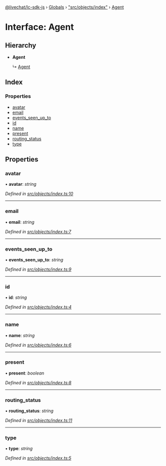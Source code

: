 [@livechat/lc-sdk-js](../README.md) › [Globals](../globals.md) › ["src/objects/index"](../modules/_src_objects_index_.md) › [Agent](_src_objects_index_.agent.md)

# Interface: Agent

## Hierarchy

* **Agent**

  ↳ [Agent](_src_agent_structures_.agent.md)

## Index

### Properties

* [avatar](_src_objects_index_.agent.md#avatar)
* [email](_src_objects_index_.agent.md#email)
* [events_seen_up_to](_src_objects_index_.agent.md#events_seen_up_to)
* [id](_src_objects_index_.agent.md#id)
* [name](_src_objects_index_.agent.md#name)
* [present](_src_objects_index_.agent.md#present)
* [routing_status](_src_objects_index_.agent.md#routing_status)
* [type](_src_objects_index_.agent.md#type)

## Properties

###  avatar

• **avatar**: *string*

*Defined in [src/objects/index.ts:10](https://github.com/livechat/lc-sdk-js/blob/61db942/src/objects/index.ts#L10)*

___

###  email

• **email**: *string*

*Defined in [src/objects/index.ts:7](https://github.com/livechat/lc-sdk-js/blob/61db942/src/objects/index.ts#L7)*

___

###  events_seen_up_to

• **events_seen_up_to**: *string*

*Defined in [src/objects/index.ts:9](https://github.com/livechat/lc-sdk-js/blob/61db942/src/objects/index.ts#L9)*

___

###  id

• **id**: *string*

*Defined in [src/objects/index.ts:4](https://github.com/livechat/lc-sdk-js/blob/61db942/src/objects/index.ts#L4)*

___

###  name

• **name**: *string*

*Defined in [src/objects/index.ts:6](https://github.com/livechat/lc-sdk-js/blob/61db942/src/objects/index.ts#L6)*

___

###  present

• **present**: *boolean*

*Defined in [src/objects/index.ts:8](https://github.com/livechat/lc-sdk-js/blob/61db942/src/objects/index.ts#L8)*

___

###  routing_status

• **routing_status**: *string*

*Defined in [src/objects/index.ts:11](https://github.com/livechat/lc-sdk-js/blob/61db942/src/objects/index.ts#L11)*

___

###  type

• **type**: *string*

*Defined in [src/objects/index.ts:5](https://github.com/livechat/lc-sdk-js/blob/61db942/src/objects/index.ts#L5)*

